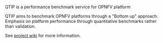 QTIP is a performance benchmark service for OPNFV platform

QTIP aims to benchmark OPNFV platforms through a "Bottom up" approach. Emphasis
on platform performance through quantitative benchmarks rather than validation.

See [project wiki](https://wiki.opnfv.org/display/qtip) for more information.
